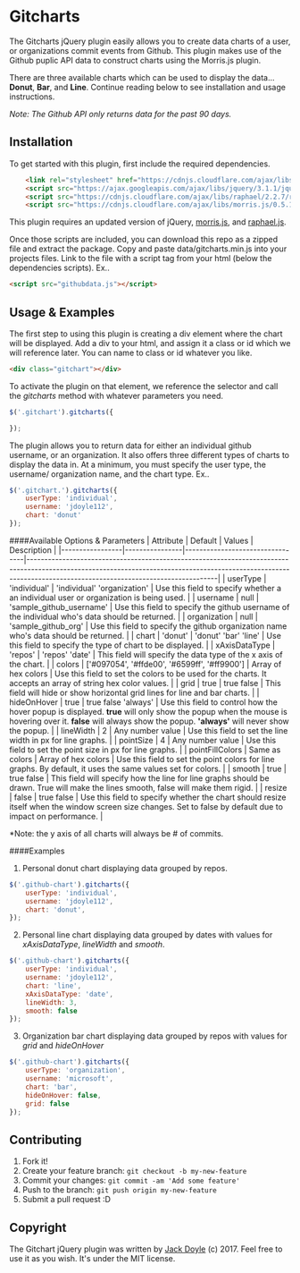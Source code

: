 # Gitcharts

The Gitcharts jQuery plugin easily allows you to create data charts of a user, or organizations commit events from Github. This plugin makes use of the Github puplic API data to construct charts using the Morris.js plugin. 

There are three available charts which can be used to display the data... **Donut**, **Bar**, and **Line**. Continue reading below to see installation and usage instructions.

*Note: The Github API only returns data for the past 90 days.*

## Installation

To get started with this plugin, first include the required dependencies. 

```html
    <link rel="stylesheet" href="https://cdnjs.cloudflare.com/ajax/libs/morris.js/0.5.1/morris.css">
    <script src="https://ajax.googleapis.com/ajax/libs/jquery/3.1.1/jquery.min.js"></script>
    <script src="https://cdnjs.cloudflare.com/ajax/libs/raphael/2.2.7/raphael.js"></script>
    <script src="https://cdnjs.cloudflare.com/ajax/libs/morris.js/0.5.1/morris.min.js"></script>
```

This plugin requires an updated version of jQuery, <a href="http://morrisjs.github.io/morris.js/">morris.js</a>, and <a href="http://dmitrybaranovskiy.github.io/raphael/">raphael.js</a>.

Once those scripts are included, you can download this repo as a zipped file and extract the package. Copy and paste data/gitcharts.min.js into your projects files. Link to the file with a script tag from your html (below the dependencies scripts). Ex..

```html
<script src="githubdata.js"></script>
```

## Usage & Examples

The first step to using this plugin is creating a div element where the chart will be displayed. Add a div to your html, and assign it a class or id which we will reference later. You can name to class or id whatever you like. 

```html
<div class="gitchart"></div>
```

To activate the plugin on that element, we reference the selector and call the *gitcharts* method with whatever parameters you need. 

```js
$('.gitchart').gitcharts({

});
```

The plugin allows you to return data for either an individual github username, or an organization. It also offers three different types of charts to display the data in. At a minimum, you must specify the user type, the username/ organization name, and the chart type. Ex..

```js
$('.gitchart.').gitcharts({
    userType: 'individual',
    username: 'jdoyle112',
    chart: 'donut'
});
```

####Available Options & Parameters
| Attribute       | Default        | Values                          | Description                                                                                                                                                                                                     |
|-----------------|----------------|---------------------------------|-----------------------------------------------------------------------------------------------------------------------------------------------------------------------------------------------------------------|
| userType        | 'individual'   | 'individual'   'organization'   | Use this field to specify whether a an individual user or organization is being used.                                                                                                                           |
| username        | null           | 'sample_github_username'        | Use this field to specify the github username of the individual who's data should be returned.                                                                                                                  |
| organization    | null           | 'sample_github_org'             | Use this field to specify the github organization name who's data should be returned.                                                                                                                           |
| chart           | 'donut'        | 'donut' 'bar' 'line'            | Use this field to specify the type of chart to be displayed.                                                                                                                                                    |
| xAxisDataType   | 'repos'        | 'repos' 'date'                  | This field will specify the data type of the x axis of the chart.                                                                                                                                               |
| colors          | ['#097054', '#ffde00', '#6599ff', '#ff9900']      | Array of hex colors             | Use this field to set the colors to be used for the charts. It accepts an array of string hex color values.                                                                                                     |
| grid            | true           | true false                      | This field will hide or show horizontal grid lines for line and bar charts.                                                                                                                                     |
| hideOnHover     | true           | true false 'always'             | Use this field to control how the hover popup is displayed. **true** will only show the popup when the mouse is hovering over it. **false** will always show the popup. **'always'** will never show the popup. |
| lineWidth       | 2              | Any number value                | Use this field to set the line width in px for line graphs.                                                                                                                                                     |
| pointSize       | 4              | Any number value                | Use this field to set the point size in px for line graphs.                                                                                                                                                     |
| pointFillColors | Same as colors | Array of hex colors             | Use this field to set the point colors for line graphs. By default, it uses the same values set for colors.                                                                                                     |
| smooth          | true           | true false                      | This field will specify how the line for line graphs should be drawn. True will make the lines smooth, false will make them rigid.                                                                              |
| resize          | false          | true false                      | Use this field to specify whether the chart should resize itself when the window screen size changes. Set to false by default due to impact on performance.                                                     |

*Note: the y axis of all charts will always be # of commits.

####Examples


1. Personal donut chart displaying data grouped by repos.

```js
$('.github-chart').gitcharts({
    userType: 'individual',
    username: 'jdoyle112',
    chart: 'donut',
});
```


2. Personal line chart displaying data grouped by dates with values for *xAxisDataType*, *lineWidth* and *smooth*.

```js
$('.github-chart').gitcharts({
    userType: 'individual',
    username: 'jdoyle112',
    chart: 'line',
    xAxisDataType: 'date',
    lineWidth: 3,
    smooth: false
});
```

3. Organization bar chart displaying data grouped by repos with values for *grid* and *hideOnHover*

```js
$('.github-chart').gitcharts({
    userType: 'organization',
    username: 'microsoft',
    chart: 'bar',
    hideOnHover: false,
    grid: false
});
```



## Contributing

1. Fork it!
2. Create your feature branch: `git checkout -b my-new-feature`
3. Commit your changes: `git commit -am 'Add some feature'`
4. Push to the branch: `git push origin my-new-feature`
5. Submit a pull request :D



## Copyright

The Gitchart jQuery plugin was written by <a href="jackdoyle.co">Jack Doyle</a> (c) 2017. Feel free to use it as you wish. It's under the MIT license.  